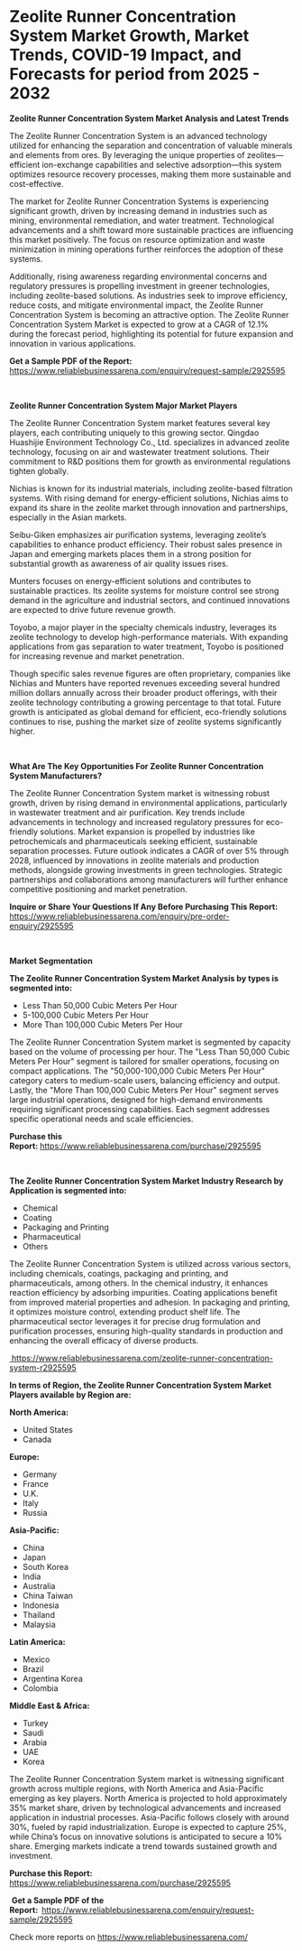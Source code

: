 <p><h1>Zeolite Runner Concentration System Market Growth, Market Trends, COVID-19 Impact, and Forecasts for period from 2025 - 2032</h1></p><p><strong>Zeolite Runner Concentration System Market Analysis and Latest Trends</strong></p>
<p><p>The Zeolite Runner Concentration System is an advanced technology utilized for enhancing the separation and concentration of valuable minerals and elements from ores. By leveraging the unique properties of zeolites—efficient ion-exchange capabilities and selective adsorption—this system optimizes resource recovery processes, making them more sustainable and cost-effective. </p><p>The market for Zeolite Runner Concentration Systems is experiencing significant growth, driven by increasing demand in industries such as mining, environmental remediation, and water treatment. Technological advancements and a shift toward more sustainable practices are influencing this market positively. The focus on resource optimization and waste minimization in mining operations further reinforces the adoption of these systems. </p><p>Additionally, rising awareness regarding environmental concerns and regulatory pressures is propelling investment in greener technologies, including zeolite-based solutions. As industries seek to improve efficiency, reduce costs, and mitigate environmental impact, the Zeolite Runner Concentration System is becoming an attractive option. The Zeolite Runner Concentration System Market is expected to grow at a CAGR of 12.1% during the forecast period, highlighting its potential for future expansion and innovation in various applications.</p></p>
<p><strong>Get a Sample PDF of the Report:&nbsp;</strong> <a href="https://www.reliablebusinessarena.com/enquiry/request-sample/2925595?utm_campaign=2518&utm_medium=2&utm_source=Github&utm_content=ia&utm_term=12032025&utm_id=zeolite-runner-concentration-system">https://www.reliablebusinessarena.com/enquiry/request-sample/2925595</a></p>
<p>&nbsp;</p>
<p><strong>Zeolite Runner Concentration System Major Market Players</strong></p>
<p><p>The Zeolite Runner Concentration System market features several key players, each contributing uniquely to this growing sector. Qingdao Huashijie Environment Technology Co., Ltd. specializes in advanced zeolite technology, focusing on air and wastewater treatment solutions. Their commitment to R&D positions them for growth as environmental regulations tighten globally.</p><p>Nichias is known for its industrial materials, including zeolite-based filtration systems. With rising demand for energy-efficient solutions, Nichias aims to expand its share in the zeolite market through innovation and partnerships, especially in the Asian markets.</p><p>Seibu-Giken emphasizes air purification systems, leveraging zeolite’s capabilities to enhance product efficiency. Their robust sales presence in Japan and emerging markets places them in a strong position for substantial growth as awareness of air quality issues rises.</p><p>Munters focuses on energy-efficient solutions and contributes to sustainable practices. Its zeolite systems for moisture control see strong demand in the agriculture and industrial sectors, and continued innovations are expected to drive future revenue growth.</p><p>Toyobo, a major player in the specialty chemicals industry, leverages its zeolite technology to develop high-performance materials. With expanding applications from gas separation to water treatment, Toyobo is positioned for increasing revenue and market penetration.</p><p>Though specific sales revenue figures are often proprietary, companies like Nichias and Munters have reported revenues exceeding several hundred million dollars annually across their broader product offerings, with their zeolite technology contributing a growing percentage to that total. Future growth is anticipated as global demand for efficient, eco-friendly solutions continues to rise, pushing the market size of zeolite systems significantly higher.</p></p>
<p>&nbsp;</p>
<p><strong>What Are The Key Opportunities For Zeolite Runner Concentration System Manufacturers?</strong></p>
<p><p>The Zeolite Runner Concentration System market is witnessing robust growth, driven by rising demand in environmental applications, particularly in wastewater treatment and air purification. Key trends include advancements in technology and increased regulatory pressures for eco-friendly solutions. Market expansion is propelled by industries like petrochemicals and pharmaceuticals seeking efficient, sustainable separation processes. Future outlook indicates a CAGR of over 5% through 2028, influenced by innovations in zeolite materials and production methods, alongside growing investments in green technologies. Strategic partnerships and collaborations among manufacturers will further enhance competitive positioning and market penetration.</p></p>
<p><strong>Inquire or Share Your Questions If Any Before Purchasing This Report:</strong> <a href="https://www.reliablebusinessarena.com/enquiry/pre-order-enquiry/2925595?utm_campaign=2518&utm_medium=2&utm_source=Github&utm_content=ia&utm_term=12032025&utm_id=zeolite-runner-concentration-system">https://www.reliablebusinessarena.com/enquiry/pre-order-enquiry/2925595</a></p>
<p>&nbsp;</p>
<p><strong>Market Segmentation</strong></p>
<p><strong>The Zeolite Runner Concentration System Market Analysis by types is segmented into:</strong></p>
<p><ul><li>Less Than 50,000 Cubic Meters Per Hour</li><li>5-100,000 Cubic Meters Per Hour</li><li>More Than 100,000 Cubic Meters Per Hour</li></ul></p>
<p><p>The Zeolite Runner Concentration System market is segmented by capacity based on the volume of processing per hour. The "Less Than 50,000 Cubic Meters Per Hour" segment is tailored for smaller operations, focusing on compact applications. The "50,000-100,000 Cubic Meters Per Hour" category caters to medium-scale users, balancing efficiency and output. Lastly, the "More Than 100,000 Cubic Meters Per Hour" segment serves large industrial operations, designed for high-demand environments requiring significant processing capabilities. Each segment addresses specific operational needs and scale efficiencies.</p></p>
<p><strong>Purchase this Report:&nbsp;</strong><a href="https://www.reliablebusinessarena.com/purchase/2925595?utm_campaign=2518&utm_medium=2&utm_source=Github&utm_content=ia&utm_term=12032025&utm_id=zeolite-runner-concentration-system">https://www.reliablebusinessarena.com/purchase/2925595</a></p>
<p>&nbsp;</p>
<p><strong>The Zeolite Runner Concentration System Market Industry Research by Application is segmented into:</strong></p>
<p><ul><li>Chemical</li><li>Coating</li><li>Packaging and Printing</li><li>Pharmaceutical</li><li>Others</li></ul></p>
<p><p>The Zeolite Runner Concentration System is utilized across various sectors, including chemicals, coatings, packaging and printing, and pharmaceuticals, among others. In the chemical industry, it enhances reaction efficiency by adsorbing impurities. Coating applications benefit from improved material properties and adhesion. In packaging and printing, it optimizes moisture control, extending product shelf life. The pharmaceutical sector leverages it for precise drug formulation and purification processes, ensuring high-quality standards in production and enhancing the overall efficacy of diverse products.</p></p>
<p><a href="https://www.reliablebusinessarena.com/zeolite-runner-concentration-system-r2925595?utm_campaign=2518&utm_medium=2&utm_source=Github&utm_content=ia&utm_term=12032025&utm_id=zeolite-runner-concentration-system">&nbsp;https://www.reliablebusinessarena.com/zeolite-runner-concentration-system-r2925595</a></p>
<p><strong>In terms of Region, the Zeolite Runner Concentration System Market Players available by Region are:</strong></p>
<p>
    <p> <strong> North America: </strong>
        <ul>
            <li>United States</li>
            <li>Canada</li>
        </ul>
        </p> 
    <p> <strong> Europe: </strong>
        <ul>
            <li>Germany</li>
            <li>France</li>
            <li>U.K.</li>
            <li>Italy</li>
            <li>Russia</li>
        </ul>
        </p> 
    <p> <strong> Asia-Pacific: </strong>
        <ul>
            <li>China</li>
            <li>Japan</li>
            <li>South Korea</li>
            <li>India</li>
            <li>Australia</li>
            <li>China Taiwan</li>
            <li>Indonesia</li>
            <li>Thailand</li>
            <li>Malaysia</li>
        </ul>
        </p> 
    <p> <strong> Latin America: </strong>
        <ul>
            <li>Mexico</li>
            <li>Brazil</li>
            <li>Argentina Korea</li>
            <li>Colombia</li>
        </ul>
        </p> 
    <p> <strong> Middle East & Africa: </strong>
        <ul>
            <li>Turkey</li>
            <li>Saudi</li>
            <li>Arabia</li>
            <li>UAE</li>
            <li>Korea</li>
        </ul>
    </p>
    </p>
<p><p>The Zeolite Runner Concentration System market is witnessing significant growth across multiple regions, with North America and Asia-Pacific emerging as key players. North America is projected to hold approximately 35% market share, driven by technological advancements and increased application in industrial processes. Asia-Pacific follows closely with around 30%, fueled by rapid industrialization. Europe is expected to capture 25%, while China’s focus on innovative solutions is anticipated to secure a 10% share. Emerging markets indicate a trend towards sustained growth and investment.</p></p>
<p><strong>Purchase this Report: </strong><a href="https://www.reliablebusinessarena.com/purchase/2925595?utm_campaign=2518&utm_medium=2&utm_source=Github&utm_content=ia&utm_term=12032025&utm_id=zeolite-runner-concentration-system">https://www.reliablebusinessarena.com/purchase/2925595</a></p>
<p>&nbsp;<strong>Get a Sample PDF of the Report:&nbsp;&nbsp;</strong><a href="https://www.reliablebusinessarena.com/enquiry/request-sample/2925595?utm_campaign=2518&utm_medium=2&utm_source=Github&utm_content=ia&utm_term=12032025&utm_id=zeolite-runner-concentration-system">https://www.reliablebusinessarena.com/enquiry/request-sample/2925595</a></p>
<p><strong></strong></p>
<p>Check more reports on <a href="https://www.reliablebusinessarena.com/?utm_campaign=2518&utm_medium=2&utm_source=Github&utm_content=ia&utm_term=12032025&utm_id=zeolite-runner-concentration-system">https://www.reliablebusinessarena.com/</a></p>